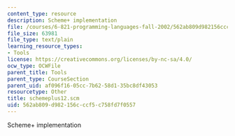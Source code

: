 ```yaml
---
content_type: resource
description: Scheme+ implementation
file: /courses/6-821-programming-languages-fall-2002/562ab809d982156cccf5c758fd7f0557_schemeplus12.scm
file_size: 63981
file_type: text/plain
learning_resource_types:
- Tools
license: https://creativecommons.org/licenses/by-nc-sa/4.0/
ocw_type: OCWFile
parent_title: Tools
parent_type: CourseSection
parent_uid: af096f16-05cc-7b62-58d1-35bc8df43053
resourcetype: Other
title: schemeplus12.scm
uid: 562ab809-d982-156c-ccf5-c758fd7f0557
---
```

Scheme+ implementation